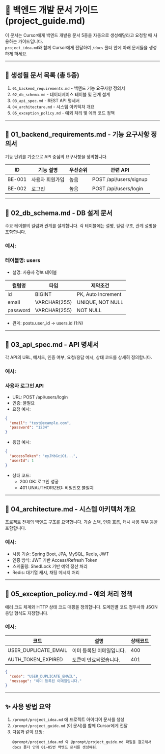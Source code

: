 # 📘 백엔드 개발 문서 가이드 (project_guide.md)

이 문서는 Cursor에게 백엔드 개발용 문서 5종을 자동으로 생성해달라고 요청할 때 사용하는 가이드입니다.  
`project_idea.md`와 함께 Cursor에게 전달하여 `/docs` 폴더 안에 아래 문서들을 생성하게 하세요.

---

## 📁 생성될 문서 목록 (총 5종)

1. `01_backend_requirements.md` - 백엔드 기능 요구사항 정의서
2. `02_db_schema.md` - 데이터베이스 테이블 및 관계 설계
3. `03_api_spec.md` - REST API 명세서
4. `04_architecture.md` - 시스템 아키텍처 개요
5. `05_exception_policy.md` - 예외 처리 및 에러 코드 정책

---

## 📄 01_backend_requirements.md - 기능 요구사항 정의서

기능 단위를 기준으로 API 중심의 요구사항을 정의합니다.

| ID     | 기능 설명       | 우선순위 | 관련 API               |
| ------ | --------------- | -------- | ---------------------- |
| BE-001 | 사용자 회원가입 | 높음     | POST /api/users/signup |
| BE-002 | 로그인          | 높음     | POST /api/users/login  |

---

## 📄 02_db_schema.md - DB 설계 문서

주요 테이블의 컬럼과 관계를 설계합니다. 각 테이블에는 설명, 컬럼 구조, 관계 설명을 포함합니다.

### 예시:

### 테이블명: users

- 설명: 사용자 정보 테이블

| 컬럼명   | 타입         | 제약조건           |
| -------- | ------------ | ------------------ |
| id       | BIGINT       | PK, Auto Increment |
| email    | VARCHAR(255) | UNIQUE, NOT NULL   |
| password | VARCHAR(255) | NOT NULL           |

- 관계: posts.user_id → users.id (1:N)

---

## 📄 03_api_spec.md - API 명세서

각 API의 URL, 메서드, 인증 여부, 요청/응답 예시, 상태 코드를 상세히 정의합니다.

### 예시:

### 사용자 로그인 API

- URL: POST /api/users/login
- 인증: 불필요
- 요청 예시:

```json
{
  "email": "test@example.com",
  "password": "1234"
}
```

- 응답 예시:

```json
{
  "accessToken": "eyJhbGciOi...",
  "userId": 1
}
```

- 상태 코드:
  - 200 OK: 로그인 성공
  - 401 UNAUTHORIZED: 비밀번호 불일치

---

## 📄 04_architecture.md - 시스템 아키텍처 개요

프로젝트 전체의 백엔드 구조를 요약합니다. 기술 스택, 인증 흐름, 캐시 사용 여부 등을 포함합니다.

### 예시:

- 사용 기술: Spring Boot, JPA, MySQL, Redis, JWT
- 인증 방식: JWT 기반 Access/Refresh Token
- 스케줄링: ShedLock 기반 예약 정산 처리
- Redis: 대기열 캐시, 채팅 메시지 처리

---

## 📄 05_exception_policy.md - 예외 처리 정책

에러 코드 체계와 HTTP 상태 코드 매핑을 정의합니다. 도메인별 코드 접두사와 JSON 응답 형식도 지정합니다.

### 예시:

| 코드                 | 설명                      | 상태코드 |
| -------------------- | ------------------------- | -------- |
| USER_DUPLICATE_EMAIL | 이미 등록된 이메일입니다. | 400      |
| AUTH_TOKEN_EXPIRED   | 토큰이 만료되었습니다.    | 401      |

```json
{
  "code": "USER_DUPLICATE_EMAIL",
  "message": "이미 등록된 이메일입니다."
}
```

---

## ✨ 사용 방법 요약

1. `/prompt/project_idea.md` 에 프로젝트 아이디어 문서를 생성
2. `/prompt/project_guide.md` (이 문서)를 함께 Cursor에게 전달
3. 다음과 같이 요청:
   ```
   @prompt/project_idea.md 와 @prompt/project_guide.md 파일을 참고해서
   docs 폴더 안에 01~05번 백엔드 문서를 생성해줘.
   ```
